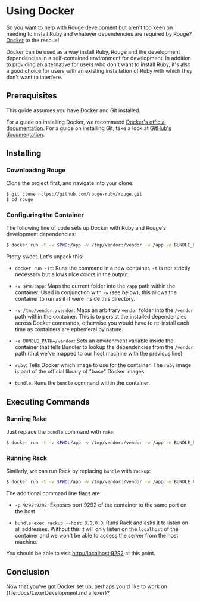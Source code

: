 <!--
# @title Using Docker
-->
# Using Docker

So you want to help with Rouge development but aren't too keen on needing to
install Ruby and whatever dependencies are required by Rouge?
[Docker](https://www.docker.com/) to the rescue!

Docker can be used as a way install Ruby, Rouge and the development dependencies
in a self-contained environment for development. In addition to providing an
alternative for users who don't want to install Ruby, it's also a good choice
for users with an existing installation of Ruby with which they don't want to
interfere.

## Prerequisites

This guide assumes you have Docker and Git installed.

For a guide on installing Docker, we recommend [Docker's official
documentation][dk-inst-docs]. For a guide on installing Git, take a look at
[GitHub's documentation][gh-inst-docs].

[dk-inst-docs]: https://docs.docker.com/get-started/
[gh-inst-docs]: https://help.github.com/en/articles/set-up-git

## Installing

### Downloading Rouge

Clone the project first, and navigate into your clone:

```bash
$ git clone https://github.com/rouge-ruby/rouge.git
$ cd rouge
```

### Configuring the Container

The following line of code sets up Docker with Ruby and Rouge's development
dependencies:

```bash
$ docker run -t -v $PWD:/app -v /tmp/vendor:/vendor -w /app -e BUNDLE_PATH=/vendor ruby bundle
```

Pretty sweet. Let's unpack this:

- `docker run -it`: Runs the command in a new container. `-t` is not strictly
  necessary but allows nice colors in the output.

- `-v $PWD:app`: Maps the current folder into the `/app` path within the
  container. Used in conjunction with `-w` (see below), this allows the
  container to run as if it were inside this directory.

- `-v /tmp/vendor:/vendor`: Maps an arbitrary `vendor` folder into the `/vendor`
  path within the container. This is to persist the installed dependencies
  across Docker commands, otherwise you would have to re-install each time as
  containers are ephemeral by nature.

- `-e BUNDLE_PATH=/vendor`: Sets an environment variable inside the container
  that tells Bundler to lookup the dependencies from the `/vendor` path (that
  we've mapped to our host machine with the previous line)

- `ruby`: Tells Docker which image to use for the container. The `ruby` image is
  part of the official library of "base" Docker images.

- `bundle`: Runs the `bundle` command within the container.

## Executing Commands

### Running Rake

Just replace the `bundle` command with `rake`:

```bash
$ docker run -t -v $PWD:/app -v /tmp/vendor:/vendor -w /app -e BUNDLE_PATH=/vendor ruby rake
```

### Running Rack

Similarly, we can run Rack by replacing `bundle` with `rackup`:

```bash
$ docker run -t -v $PWD:/app -v /tmp/vendor:/vendor -w /app -e BUNDLE_PATH=/vendor -p 9292:9292 ruby bundle exec rackup --host 0.0.0.0
```

The additional command line flags are:

- `-p 9292:9292`: Exposes port 9292 of the container to the same port on the
  host.

- `bundle exec rackup --host 0.0.0.0`: Runs Rack and asks it to listen on all
  addresses. Without this it will only listen on the `localhost` of the
  container and we won't be able to access the server from the host machine.

You should be able to visit <http://localhost:9292> at this point.

## Conclusion

Now that you've got Docker set up, perhaps you'd like to work on
{file:docs/LexerDevelopment.md a lexer}?
